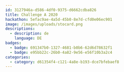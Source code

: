```yaml
---
id: 3127946a-d586-4df0-9375-d6662cdba826
title: Challenge A 2020
hackathon: 5efac9ae-4a5d-45b0-8e7d-cfd0e06ec901
image: /images/uploads/stocard.png
descriptions:
  - description: de
    language: DE
badges:
  - badge: 691347b0-1327-4681-b0b6-62d6d78632f1
  - badge: e95bb22c-26b0-4a82-9e56-e56f10b3a2c4
categories:
  - category: d61354f4-c121-4a8e-b193-dce7bfebaef8
---
```


